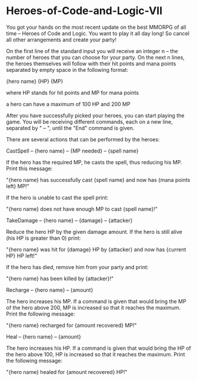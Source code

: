 # Heroes-of-Code-and-Logic-VII

You got your hands on the most recent update on the best MMORPG of all time – Heroes of Code and Logic. You want to play it all day long! So cancel all other arrangements and create your party! 

 

On the first line of the standard input you will receive an integer n – the number of heroes that you can choose for your party. On the next n lines, the heroes themselves will follow with their hit points and mana points separated by empty space in the following format:  

{hero name} {HP} {MP}  

where HP stands for hit points and MP for mana points 

a hero can have a maximum of 100 HP and 200 MP 

After you have successfully picked your heroes, you can start playing the game.  You will be receiving different commands, each on a new line, separated by " – ", until the "End" command is given.  

There are several actions that can be performed by the heroes: 

CastSpell – {hero name} – {MP needed} – {spell name}  

If the hero has the required MP, he casts the spell, thus reducing his MP. Print this message:  

"{hero name} has successfully cast {spell name} and now has {mana points left} MP!" 

If the hero is unable to cast the spell print: 

"{hero name} does not have enough MP to cast {spell name}!" 

TakeDamage – {hero name} – {damage} – {attacker} 

Reduce the hero HP by the given damage amount. If the hero is still alive (his HP is greater than 0) print: 

"{hero name} was hit for {damage} HP by {attacker} and now has {current HP} HP left!" 

If the hero has died, remove him from your party and print: 

"{hero name} has been killed by {attacker}!" 

Recharge – {hero name} – {amount} 

The hero increases his MP. If a command is given that would bring the MP of the hero above 200, MP is increased so that it reaches the maximum. Print the following message: 

"{hero name} recharged for {amount recovered} MP!" 

Heal – {hero name} – {amount} 

The hero increases his HP. If a command is given that would bring the HP of the hero above 100, HP is increased so that it reaches the maximum. Print the following message: 

"{hero name} healed for {amount recovered} HP!" 
